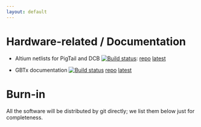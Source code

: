 ```yaml
---
layout: default
---
```


# Hardware-related / Documentation
* Altium netlists for PigTail and DCB
[![Build status](https://travis-ci.com/ZishuoYang/UT-Backplane-mapping.svg?master)](https://travis-ci.com/ZishuoYang/UT-Backplane-mapping):
[repo](https://github.com/ZishuoYang/UT-Backplane-mapping)
[latest](https://github.com/ZishuoYang/UT-Backplane-mapping/releases/latest)

* GBTx documentation
[![Build status](https://travis-ci.com/ypsun-umd/gbtx_communication_doc.svg?master)](https://travis-ci.com/ypsun-umd/gbtx_communication_doc)
[repo](https://github.com/ypsun-umd/gbtx_communication_doc)
[latest](https://github.com/ypsun-umd/gbtx_communication_doc/releases/latest)


# Burn-in
All the software will be distributed by git directly;
we list them below just for completeness.
